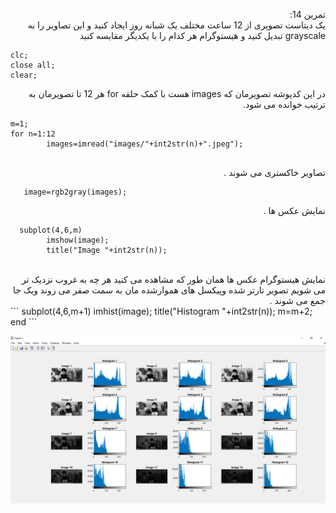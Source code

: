 
<div dir ="rtl">

تمرین 14:<br/>
    یک دیتاست تصویری از 12 ساعت مختلف یک شبانه روز ایجاد کنید و این تصاویر را به grayscale تبدیل کنید و هیستوگرام هر کدام را با یکدیگر مقایسه کنید
</div>

```
clc;
close all;
clear;
``` 
<div dir ="rtl">
در این کدپوشه تصویرمان که images   هست با کمک حلقه for هر 12 تا تصویرمان به ترتیب خوانده می شود.    <br/>
</div>

```
m=1;
for n=1:12
        images=imread("images/"+int2str(n)+".jpeg"); 
 
```
<div dir ="rtl">
تصاویر خاکستری می شوند  . <br/>
</div>

```
   image=rgb2gray(images); 

```

<div dir ="rtl">
   نمایش عکس ها   .<br/>
</div>

```
  subplot(4,6,m)
        imshow(image);          
        title("Image "+int2str(n));
```
<div dir ="rtl">
    <br/>نمایش هیستوگرام عکس ها 
   همان طور که مشاهده می کنید هر چه به غروب نزدیک تر می شویم  تصویر تارتر شده وپیکسل های هموارشده  مان به  سمت صفر می روند ویک جا جمع می شوند  .<br/>
</div>
```
        subplot(4,6,m+1)
        imhist(image);       
        title("Histogram "+int2str(n));
        m=m+2;  
end
```


![out](https://github.com/semnan-university-ai/image-processing-class/blob/main/excersiecs/FatemehSeyfi/14/q14.png)


